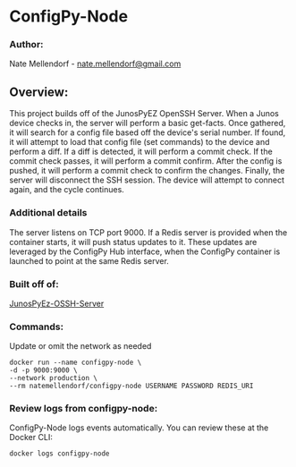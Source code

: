 # ConfigPy-Node
### Author:
Nate Mellendorf - nate.mellendorf@gmail.com

## Overview:
This project builds off of the JunosPyEZ OpenSSH Server.
When a Junos device checks in, the server will perform a basic get-facts.
Once gathered, it will search for a config file based off the device's serial number.
If found, it will attempt to load that config file (set commands) to the device and perform a diff.
If a diff is detected, it will perform a commit check.
If the commit check passes, it will perform a commit confirm.
After the config is pushed, it will perform a commit check to confirm the changes.
Finally, the server will disconnect the SSH session.
The device will attempt to connect again, and the cycle continues.

### Additional details
The server listens on TCP port 9000.
If a Redis server is provided when the container starts, it will push status updates to it.
These updates are leveraged by the ConfigPy Hub interface, when the ConfigPy container is launched to point at the same Redis server.

### Built off of:
[JunosPyEz-OSSH-Server](https://pypi.org/project/junospyez-ossh-server/)

### Commands:
Update or omit the network as needed
```
docker run --name configpy-node \
-d -p 9000:9000 \
--network production \
--rm natemellendorf/configpy-node USERNAME PASSWORD REDIS_URI
```

### Review logs from configpy-node:
ConfigPy-Node logs events automatically.
You can review these at the Docker CLI:
```
docker logs configpy-node
```

